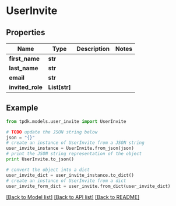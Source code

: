 # UserInvite



## Properties

Name | Type | Description | Notes
------------ | ------------- | ------------- | -------------
**first_name** | **str** |  | 
**last_name** | **str** |  | 
**email** | **str** |  | 
**invited_role** | **List[str]** |  | 

## Example

```python
from tpdk.models.user_invite import UserInvite

# TODO update the JSON string below
json = "{}"
# create an instance of UserInvite from a JSON string
user_invite_instance = UserInvite.from_json(json)
# print the JSON string representation of the object
print UserInvite.to_json()

# convert the object into a dict
user_invite_dict = user_invite_instance.to_dict()
# create an instance of UserInvite from a dict
user_invite_form_dict = user_invite.from_dict(user_invite_dict)
```
[[Back to Model list]](../README.md#documentation-for-models) [[Back to API list]](../README.md#documentation-for-api-endpoints) [[Back to README]](../README.md)


